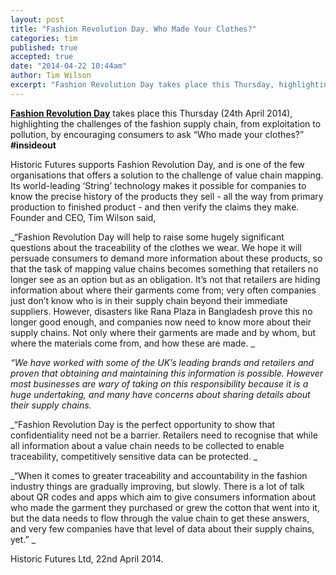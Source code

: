 ```yaml
---
layout: post
title: "Fashion Revolution Day. Who Made Your Clothes?"
categories: tim
published: true
accepted: true
date: "2014-04-22 10:44am"
author: Tim Wilson
excerpt: "Fashion Revolution Day takes place this Thursday, highlighting the challenges of the fashion supply chain, from exploitation to pollution, by encouraging consumers to ask “Who made your clothes?” Historic Futures supports Fashion Revolution Day, and is one of the few organisations that offers a solution to the challenge of value chain mapping. Its world-leading ‘String’ technology makes it possible for companies to know the precise history of the products they sell - all the way from primary production to finished product - and then verify the claims they make."
---
```


**[Fashion Revolution Day](http://fashionrevolution.org/)** takes place this Thursday (24th April 2014), highlighting the challenges of the fashion supply chain, from exploitation to pollution, by encouraging consumers to ask “Who made your clothes?” **#insideout**

Historic Futures supports Fashion Revolution Day, and is one of the few organisations that offers a solution to the challenge of value chain mapping. Its world-leading ‘String’ technology makes it possible for companies to know the precise history of the products they sell - all the way from primary production to finished product - and then verify the claims they make. Founder and CEO, Tim Wilson said,

_“Fashion Revolution Day will help to raise some hugely significant questions about the traceability of the clothes we wear. We hope it will persuade consumers to demand more information about these products, so that the task of mapping value chains becomes something that retailers no longer see as an option but as an obligation. It’s not that retailers are hiding information about where their garments come from; very often companies just don’t know who is in their supply chain beyond their immediate suppliers. However, disasters like Rana Plaza in Bangladesh prove this no longer good enough, and companies now need to know more about their supply chains. Not only where their garments are made and by whom, but where the materials come from, and how these are made.
_

_“We have worked with some of the UK’s leading brands and retailers and proven that obtaining and maintaining this information is possible. However most businesses are wary of taking on this responsibility because it is a huge undertaking, and many have concerns about sharing details about their supply chains._

_“Fashion Revolution Day is the perfect opportunity to show that confidentiality need not be a barrier. Retailers need to recognise that while all information about a value chain needs to be collected to enable traceability, competitively sensitive data can be protected. _

_“When it comes to greater traceability and accountability in the fashion industry things are gradually improving, but slowly. There is a lot of talk about QR codes and apps which aim to give consumers information about who made the garment they purchased or grew the cotton that went into it, but the data needs to flow through the value chain to get these answers, and very few companies have that level of data about their supply chains, yet.” _

Historic Futures Ltd, 22nd April 2014.